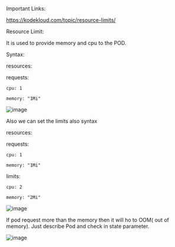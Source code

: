 Important Links:

https://kodekloud.com/topic/resource-limits/


Resource Limit:

It is used to provide memory and cpu to the POD.

Syntax:

resources:

  requests:
  
    cpu: 1
    
    memory: "1Mi"

![image](https://github.com/Khushang49/90DaysofKubernetes/assets/95266353/270fcd2c-93c6-4121-8c49-9294389f1398)


Also we can set the limits also
syntax

resources: 

  requests:
  
    cpu: 1
    
    memory: "1Mi"
    
  limits:
  
    cpu: 2
    
    memory: "2Mi"

  ![image](https://github.com/Khushang49/90DaysofKubernetes/assets/95266353/faae4dfe-0230-4455-9ab6-0b38e1b53f68)


If pod request more than the memory then it will ho to OOM( out of memory). Just describe Pod and check in state parameter.


![image](https://github.com/Khushang49/90DaysofKubernetes/assets/95266353/639842b9-b76c-4588-811e-50a8974dca18)
